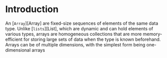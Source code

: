 # Introduction

An [`Array`][Array] are fixed-size sequences of elements of the same data type. Unlike [`lists`][List], which are dynamic and can hold elements of various types, arrays are homogeneous collections that are more memory-efficient for storing large sets of data when the type is known beforehand. Arrays can be of multiple dimensions, with the simplest form being one-dimensional arrays
